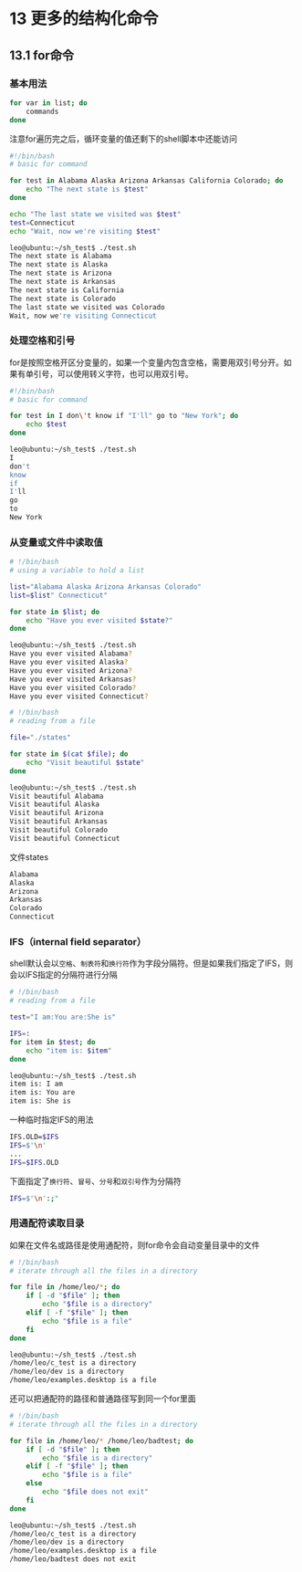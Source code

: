 # 13 更多的结构化命令

## 13.1 for命令

### 基本用法

```bash
for var in list; do
    commands
done
```

注意for遍历完之后，循环变量的值还剩下的shell脚本中还能访问

```bash
#!/bin/bash
# basic for command

for test in Alabama Alaska Arizona Arkansas California Colorado; do
    echo "The next state is $test"
done

echo "The last state we visited was $test"
test=Connecticut
echo "Wait, now we're visiting $test"
```

```bash
leo@ubuntu:~/sh_test$ ./test.sh
The next state is Alabama
The next state is Alaska
The next state is Arizona
The next state is Arkansas
The next state is California
The next state is Colorado
The last state we visited was Colorado
Wait, now we're visiting Connecticut
```

### 处理空格和引号

for是按照空格开区分变量的，如果一个变量内包含空格，需要用双引号分开。如果有单引号，可以使用转义字符，也可以用双引号。

```bash
#!/bin/bash
# basic for command

for test in I don\'t know if "I'll" go to "New York"; do
    echo $test
done
```

```bash
leo@ubuntu:~/sh_test$ ./test.sh
I
don't
know
if
I'll
go
to
New York
```

### 从变量或文件中读取值

```bash
# !/bin/bash
# using a variable to hold a list

list="Alabama Alaska Arizona Arkansas Colorado"
list=$list" Connecticut"

for state in $list; do
    echo "Have you ever visited $state?"
done
```

```bash
leo@ubuntu:~/sh_test$ ./test.sh
Have you ever visited Alabama?
Have you ever visited Alaska?
Have you ever visited Arizona?
Have you ever visited Arkansas?
Have you ever visited Colorado?
Have you ever visited Connecticut?
```

```bash
# !/bin/bash
# reading from a file

file="./states"

for state in $(cat $file); do
    echo "Visit beautiful $state"
done
```

```bash
leo@ubuntu:~/sh_test$ ./test.sh 
Visit beautiful Alabama
Visit beautiful Alaska
Visit beautiful Arizona
Visit beautiful Arkansas
Visit beautiful Colorado
Visit beautiful Connecticut
```

文件states

```txt
Alabama
Alaska
Arizona
Arkansas
Colorado
Connecticut
```

### IFS（internal field separator）

shell默认会以`空格`、`制表符`和`换行符`作为字段分隔符。但是如果我们指定了IFS，则会以IFS指定的分隔符进行分隔

```bash
# !/bin/bash
# reading from a file

test="I am:You are:She is"

IFS=:
for item in $test; do
    echo "item is: $item"
done
```

```bash
leo@ubuntu:~/sh_test$ ./test.sh
item is: I am
item is: You are
item is: She is
```

一种临时指定IFS的用法

```bash
IFS.OLD=$IFS
IFS=$'\n'
...
IFS=$IFS.OLD
```

下面指定了`换行符`、`冒号`、`分号`和`双引号`作为分隔符

```bash
IFS=$'\n':;"
```

### 用通配符读取目录

如果在文件名或路径是使用通配符，则for命令会自动变量目录中的文件

```bash
# !/bin/bash
# iterate through all the files in a directory

for file in /home/leo/*; do
    if [ -d "$file" ]; then
        echo "$file is a directory"
    elif [ -f "$file" ]; then
        echo "$file is a file"
    fi
done
```

```bash
leo@ubuntu:~/sh_test$ ./test.sh
/home/leo/c_test is a directory
/home/leo/dev is a directory
/home/leo/examples.desktop is a file
```

还可以把通配符的路径和普通路径写到同一个for里面

```bash
# !/bin/bash
# iterate through all the files in a directory

for file in /home/leo/* /home/leo/badtest; do
    if [ -d "$file" ]; then
        echo "$file is a directory"
    elif [ -f "$file" ]; then
        echo "$file is a file"
    else
        echo "$file does not exit"
    fi
done
```

```bash
leo@ubuntu:~/sh_test$ ./test.sh
/home/leo/c_test is a directory
/home/leo/dev is a directory
/home/leo/examples.desktop is a file
/home/leo/badtest does not exit
```
